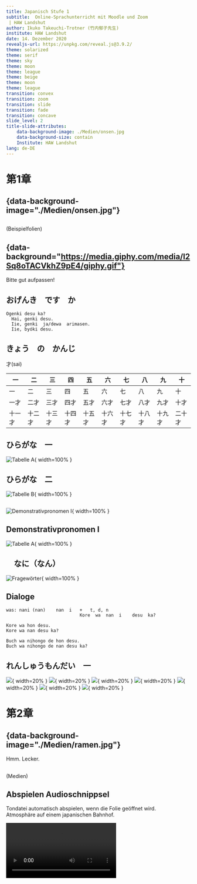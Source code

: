 ```yaml
---
title: Japanisch Stufe 1 
subtitle:  Online-Sprachunterricht mit Moodle und Zoom
 | HAW Landshut
author: Ikuko Takeuchi-Trotner (竹内郁子先生)
institute: HAW Landshut
date: 14. Dezember 2020
revealjs-url: https://unpkg.com/reveal.js@3.9.2/
theme: solarized
theme: serif
theme: sky
theme: moon
theme: league
theme: beige
theme: moon
theme: league
transition: convex 
transition: zoom
transition: slide
transition: fade
transition: concave
slide_level: 2
title-slide-attributes:
    data-background-image: ./Medien/onsen.jpg
    data-background-size: contain
    Institute: HAW Landshut
lang: de-DE
---
```


# 第1章 

## {data-background-image="./Medien/onsen.jpg"}

##
(Beispielfolien)


## {data-background="https://media.giphy.com/media/l2Sq8oTACVkhZ9pE4/giphy.gif"}
Bitte gut aufpassen!

## おげんき　です　か
~~~
Ogenki desu ka?  
  Hai, genki desu.  
  Iie, genki  ja/dewa  arimasen.  
  Iie, byóki desu.  
~~~

## きょう　の　かんじ   
才(sai) 

|一|二|三|四|五|六|七|八|九|十|
|---|---|---|---|---|----------|---|---|---|---|
|一|二|三|四|五|六|七|八|九|十|
|一才|二才|三才|四才|五才|六才|七才|八才|九才|十才|
|十一才|十二才|十三才|十四才|十五才|十六才|十七才|十八才|十九才|二十才|

## ひらがな　一
![Tabelle A](./Medien/pasted_image.png){ width=100% }

## ひらがな　二
![Tabelle B](./Medien/pasted_image001.png){ width=100% }

## 
![Demonstrativpronomen I](./Medien/pasted_image002.png){ width=100% }

## Demonstrativpronomen I
![Tabelle A](./Medien/pasted_image003.png){ width=100% }

## 　なに（なん）

![Fragewörter](./Medien/pasted_image004.png){ width=100% }

## Dialoge

~~~
was: nani (nan)    nan  i   +   t, d, n
                            Kore  wa  nan  i    desu  ka?

Kore wa hon desu.
Kore wa nan desu ka?

Buch wa nihongo de hon desu.
Buch wa nihongo de nan desu ka?

~~~

## れんしゅうもんだい　一

![](./Medien/pasted_image007.png){ width=20% }
![](./Medien/pasted_image008.png){ width=20% }
![](./Medien/pasted_image009.png){ width=20% }
![](./Medien/pasted_image010.png){ width=20% }
![](./Medien/pasted_image011.png){ width=20% }
![](./Medien/pasted_image012.png){ width=20% }
![](./Medien/pasted_image013.png){ width=20% }


# 第2章 

## {data-background-image="./Medien/ramen.jpg"}
Hmm. Lecker.

## 
(Medien)

## Abspielen Audioschnippsel 

Tondatei automatisch abspielen, wenn die Folie geöffnet wird.  
Atmosphäre auf einem japanischen Bahnhof.

<video data-autoplay src="./Medien/station_announcement.mp3">

## Video einspielen
Ein Video wird abgespielt, wenn die Folie geöffnet wird.

<video data-autoplay src="http://clips.vorwaerts-gmbh.de/big_buck_bunny.mp4">

## Video mit iframe
<iframe width="854" height="480" src="https://www.youtube.com/watch?v=dUyMEgvjJjw" frameborder="0" allowfullscreen></iframe>

##
Grafik einbauen.
![J-Pop rockt](./Medien/j.jpg){ width=100% }

## Video einspielen

Video einspielen mit Steuerung.

<video src="./Medien/Mikado.mp4" width=640 height=480 controls>

## Video einspielen <video data-autoplay src="./Medien/Mikado.mp4" width=640 height=480 controls>

Video läuft im Hintergrund.



## Tondatei einspielen

Audiodatei einspielen mit Kontrollmöglichkeiten (wiederholen, Lautstärke,
überspringen)

<audio controls>
  <source src="./Medien/shamisen.mp3" type="audio/mpeg">
Sorry - Ihr Browser hat keine Unterstützung für dieses Audio-Format.
</audio>


## Musikinstrumente Japans

Audiodatei einspielen, sobald Folie aufgerufen wird.

<video data-autoplay src="./Medien/shamisen.mp3">



# 第3章 

## {data-background-image="./Medien/cityscapes.jpg"}
	
##
(Textformatierung)



## 
Mithilfe der Ruby-Funktion können Lesehilfen eingefügt werden.
 
昔、<ruby>千葉 <rp>(</rp><rt>Chiba</rt><rp>)</rp></ruby>に住んでいました.

昔、<ruby>千葉 <rp>(</rp><rt>ちば</rt><rp>)</rp></ruby>に住んでいました.



## Zweispaltig

:::::::::::::: {.columns}
::: {.column width="40%"}
Hier  
steht ein Texter im Wasser.  
Hier steht ein Text. Hier steht ein Text. 
:::
::: {.column width="60%"}
Auf  
der rechten Seite geschieht das ebenfalls. Auf der rechten Seite ebenfalls. Auf der rechten Seite ebenfalls.
:::
::::::::::::::

## Definitionen

reaveal.js

:   Ein Tool, mit dem Präsentationen erstellt werden können.
:   Alternative zum Programm PowerPoint.

kuruma

:   Auto
:   Rad

## 

Hakodate (Landeskunde Japan)

~~~
Hakodate zählt zu den größten Städten auf Hokkaido, der nördlichsten Insel Japans. Über der Stadt erhebt sich der 334 m hohe gleichnamige Berg Hakodate. Vom Gipfel, auf den eine Seilbahn führt, bietet sich nachts ein spektakulärer Panoramablick. 
~~~

Am Fuße des Berges liegt das Viertel Motomachi mit steilen Straßen und Gebäuden, die zu Beginn des 20. Jh. im westlichen Stil erbaut wurden. Ein Wahrzeichen der Stadt ist die prächtige alte Stadthalle von Hakodate aus dem Jahr 1910. 

## Einfache Tabellen

Bezeichnung | Typ | Preis pro Stück
:--|:--:|--:
Koffer | B | 3.495,60
Tasche | C | 25,99

## Aufblenden

(Beispiel Aufblenden)

::: incremental
- Katakana
- Hiragang
- Kanji
- Romaji
:::

## Aufblenden II
::: incremental
<p class="fragment">あなた</p>
<p class="fragment fade-out">わ</p>
<p class="fragment highlight-red">誰</p>
<p class="fragment fade-in-then-out">です</p>
<p class="fragment fade-up">か。</p>
:::

## Aufblenden II
::: incremental
<p class="fragment highlight-current-red">あなた</p>
<p class="fragment highlight-current-red">わ</p>
<p class="fragment highlight-current-green">誰</p>
<p class="fragment highlight-current-blue">です</p>
<p class="fragment grow">か。</p>
:::



## Gliederung 1
* Apfel
* Birne
  - Am Fuße des Berges liegt das Viertel Motomachi mit steilen Straßen und Gebäuden, die zu Beginn des 20. Jh. im westlichen Stil erbaut wurden. Ein Wahrzeichen der Stadt ist die prächtige alte Stadthalle von Hakodate aus dem Jahr 1910. 
    + Zitrone
    + Zwiebel
  - Kokosnuss
* Pflaume

## Gliederung 2

#. Watashi **wa** 23-sai **desu**.
#. Mori-san **wa** 21-sai **desu**.
   +  Anata wa?
#. Am Fuße des Berges liegt das Viertel Motomachi mit steilen Straßen und Gebäuden, die zu Beginn des 20. Jh. im westlichen Stil erbaut wurden. Ein Wahrzeichen der Stadt ist die prächtige alte Stadthalle von Hakodate aus dem Jahr 1910. 



## Hervorhebung
>  Hervorgehobener Textabschnitt, 
z. B. Zitate usw.

>>  Eine Etage tiefer

>  Und weiter


# 第4章 

## Straße in Gion {data-background-image="./Medien/gion.jpg"}

##
(Cloud-Computing)

## Trotner-Cloud

Bitte hier <https://nextcloud.trotner.de> oder [hier](<https://nextcloud.trotner.de>) klicken.

## Public Links

Beispiel: Download oder Anhören einer Tondatei mit Entspannungsübungen

[Hier klicken](<https://nextcloud.trotner.de/index.php/s/PgTFAPWCjQBZ4pQ>) um
die Tondatei von der Trotner-Cloud herunterzuladen.

##
(Trotner-Moodle)

Bitte hier <https://moodle.trotner.de> oder [hier](<https://moodle.trotner.de>) klicken.

# Danksagung
## Vielen Dank für Ihre Aufmerksamkeit!

Ikuko Takeuchi-Trotner

HAW Landshut

